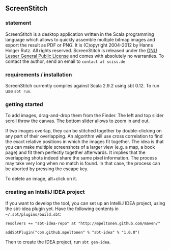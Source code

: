 ## ScreenStitch

### statement

ScreenStitch is a desktop application written in the Scala programming language which allows to quickly assemble multiple bitmap images and export the result as PDF or PNG. It is (C)opyright 2004-2012 by Hanns Holger Rutz. All rights reserved. ScreenStitch is released under the [GNU Lesser General Public License](https://raw.github.com/Sciss/ScreenStitch/master/licenses/ScreenStitch-License.txt) and comes with absolutely no warranties. To contact the author, send an email to `contact at sciss.de`

### requirements / installation

ScreenStitch currently compiles against Scala 2.9.2 using sbt 0.12. To run use `sbt run`.

### getting started

To add images, drag-and-drop them from the Finder. The left and top slider scroll throw the canvas. The bottom slider allows to zoom in and out.

If two images overlap, they can be stitched together by double-clicking on any part of their overlapping. An algorithm will use cross correlation to find the exact relative positions in which the images fit together. The idea is that you can make multiple screenshots of a larger view (e.g. a map, a book page) and fit them perfectly together afterwards. It implies that the overlapping shots indeed share the same pixel information. The process may take very long when no match is found. In that case, the process can be aborted by pressing the escape key.

To delete an image, alt+click on it.

### creating an IntelliJ IDEA project

If you want to develop the tool, you can set up an IntelliJ IDEA project, using the sbt-idea plugin yet. Have the following contents in `~/.sbt/plugins/build.sbt`:

    resolvers += "sbt-idea-repo" at "http://mpeltonen.github.com/maven/"
    
    addSbtPlugin("com.github.mpeltonen" % "sbt-idea" % "1.0.0")

Then to create the IDEA project, run `sbt gen-idea`.

